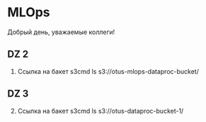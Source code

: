 # MLOps
Добрый день, уважаемые коллеги!

## DZ 2
1. Ссылка на бакет
   s3cmd ls s3://otus-mlops-dataproc-bucket/

## DZ 3
2. Ссылка на бакет
s3cmd ls s3://otus-dataproc-bucket-1/

